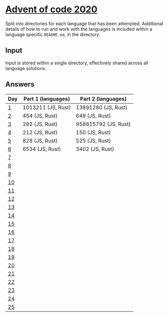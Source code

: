 # [Advent of code 2020](https://adventofcode.com/2020/)

Split into directories for each language that has been attempted. Additional
details of how to run and work with the languages is included within a language
specific `README.md`, in the directory.

## Input

Input is stored within a single directory, effectively shared across all
language solutions.

## Answers

| Day                                        | Part 1 (languages) | Part 2 (languages)   |
| ---                                        | ------------------ | ------------------   |
| [1](https://adventofcode.com/2020/day/1)   | 1013211 (JS, Rust) | 13891280 (JS, Rust)  |
| [2](https://adventofcode.com/2020/day/2)   | 454 (JS, Rust)     | 649 (JS, Rust)       |
| [3](https://adventofcode.com/2020/day/3)   | 282 (JS, Rust)     | 958815792 (JS, Rust) |
| [4](https://adventofcode.com/2020/day/4)   | 212 (JS, Rust)     | 150 (JS, Rust)       |
| [5](https://adventofcode.com/2020/day/5)   | 828 (JS, Rust)     | 525 (JS, Rust)       |
| [6](https://adventofcode.com/2020/day/6)   | 6534 (JS, Rust)    | 3402 (JS, Rust)      |
| [7](https://adventofcode.com/2020/day/7)   |                    |                      |
| [8](https://adventofcode.com/2020/day/8)   |                    |                      |
| [9](https://adventofcode.com/2020/day/9)   |                    |                      |
| [10](https://adventofcode.com/2020/day/10) |                    |                      |
| [11](https://adventofcode.com/2020/day/11) |                    |                      |
| [12](https://adventofcode.com/2020/day/12) |                    |                      |
| [13](https://adventofcode.com/2020/day/13) |                    |                      |
| [14](https://adventofcode.com/2020/day/14) |                    |                      |
| [15](https://adventofcode.com/2020/day/15) |                    |                      |
| [16](https://adventofcode.com/2020/day/16) |                    |                      |
| [17](https://adventofcode.com/2020/day/17) |                    |                      |
| [18](https://adventofcode.com/2020/day/18) |                    |                      |
| [19](https://adventofcode.com/2020/day/19) |                    |                      |
| [20](https://adventofcode.com/2020/day/20) |                    |                      |
| [21](https://adventofcode.com/2020/day/21) |                    |                      |
| [22](https://adventofcode.com/2020/day/22) |                    |                      |
| [23](https://adventofcode.com/2020/day/23) |                    |                      |
| [24](https://adventofcode.com/2020/day/24) |                    |                      |
| [25](https://adventofcode.com/2020/day/25) |                    |                      |
